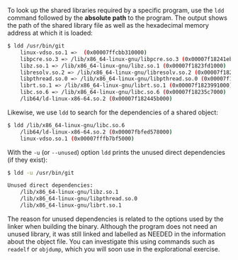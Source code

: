 To look up the shared libraries required by a specific program, use the `ldd` command followed by the **absolute path** to the program. The output shows the path of the shared library file as well as the hexadecimal memory address at which it is loaded:

```Bash
$ ldd /usr/bin/git
    linux-vdso.so.1 =>  (0x00007ffcbb310000)
    libpcre.so.3 => /lib/x86_64-linux-gnu/libpcre.so.3 (0x00007f18241eb000)
    libz.so.1 => /lib/x86_64-linux-gnu/libz.so.1 (0x00007f1823fd1000)
    libresolv.so.2 => /lib/x86_64-linux-gnu/libresolv.so.2 (0x00007f1823db6000)
    libpthread.so.0 => /lib/x86_64-linux-gnu/libpthread.so.0 (0x00007f1823b99000)
    librt.so.1 => /lib/x86_64-linux-gnu/librt.so.1 (0x00007f1823991000)
    libc.so.6 => /lib/x86_64-linux-gnu/libc.so.6 (0x00007f18235c7000)
    /lib64/ld-linux-x86-64.so.2 (0x00007f182445b000)
```

Likewise, we use `ldd` to search for the dependencies of a shared object:

```Bash
$ ldd /lib/x86_64-linux-gnu/libc.so.6
    /lib64/ld-linux-x86-64.so.2 (0x00007fbfed578000)
    linux-vdso.so.1 (0x00007fffb7bf5000)
```

With the `-u` (or `--unused`) option `ldd` prints the unused direct dependencies (if they exist):

```Bash
$ ldd -u /usr/bin/git

Unused direct dependencies:
    /lib/x86_64-linux-gnu/libz.so.1
    /lib/x86_64-linux-gnu/libpthread.so.0
    /lib/x86_64-linux-gnu/librt.so.1
```

The reason for unused dependencies is related to the options used by the linker when building the binary. Although the program does not need an unused library, it was still linked and labelled as NEEDED in the information about the object file. You can investigate this using commands such as `readelf` or `objdump`, which you will soon use in the explorational exercise.

